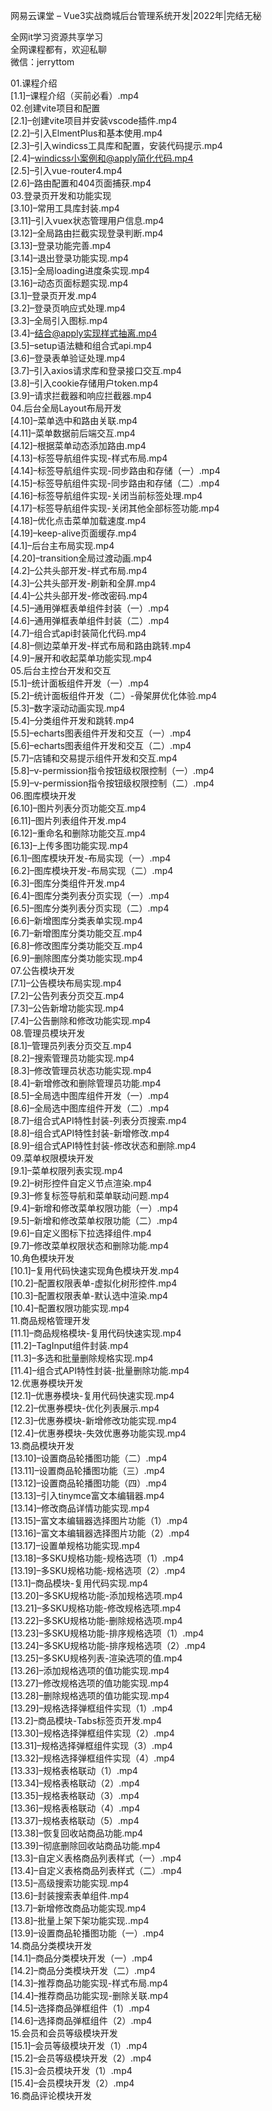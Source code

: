 网易云课堂 – Vue3实战商城后台管理系统开发|2022年|完结无秘

全网it学习资源共享学习<br>全网课程都有，欢迎私聊<br>微信：jerryttom<br>

01.课程介绍<br> [1.1]–课程介绍（买前必看）.mp4<br> 02.创建vite项目和配置<br> [2.1]–创建vite项目并安装vscode插件.mp4<br> [2.2]–引入ElmentPlus和基本使用.mp4<br> [2.3]–引入windicss工具库和配置，安装代码提示.mp4<br> [2.4]–windicss小案例和@apply简化代码.mp4<br> [2.5]–引入vue-router4.mp4<br> [2.6]–路由配置和404页面捕获.mp4<br> 03.登录页开发和功能实现<br> [3.10]–常用工具库封装.mp4<br> [3.11]–引入vuex状态管理用户信息.mp4<br> [3.12]–全局路由拦截实现登录判断.mp4<br> [3.13]–登录功能完善.mp4<br> [3.14]–退出登录功能实现.mp4<br> [3.15]–全局loading进度条实现.mp4<br> [3.16]–动态页面标题实现.mp4<br> [3.1]–登录页开发.mp4<br> [3.2]–登录页响应式处理.mp4<br> [3.3]–全局引入图标.mp4<br> [3.4]–结合@apply实现样式抽离.mp4<br> [3.5]–setup语法糖和组合式api.mp4<br> [3.6]–登录表单验证处理.mp4<br> [3.7]–引入axios请求库和登录接口交互.mp4<br> [3.8]–引入cookie存储用户token.mp4<br> [3.9]–请求拦截器和响应拦截器.mp4<br> 04.后台全局Layout布局开发<br> [4.10]–菜单选中和路由关联.mp4<br> [4.11]–菜单数据前后端交互.mp4<br> [4.12]–根据菜单动态添加路由.mp4<br> [4.13]–标签导航组件实现-样式布局.mp4<br> [4.14]–标签导航组件实现-同步路由和存储（一）.mp4<br> [4.15]–标签导航组件实现-同步路由和存储（二）.mp4<br> [4.16]–标签导航组件实现-关闭当前标签处理.mp4<br> [4.17]–标签导航组件实现-关闭其他全部标签功能.mp4<br> [4.18]–优化点击菜单加载速度.mp4<br> [4.19]–keep-alive页面缓存.mp4<br> [4.1]–后台主布局实现.mp4<br> [4.20]–transition全局过渡动画.mp4<br> [4.2]–公共头部开发-样式布局.mp4<br> [4.3]–公共头部开发-刷新和全屏.mp4<br> [4.4]–公共头部开发-修改密码.mp4<br> [4.5]–通用弹框表单组件封装（一）.mp4<br> [4.6]–通用弹框表单组件封装（二）.mp4<br> [4.7]–组合式api封装简化代码.mp4<br> [4.8]–侧边菜单开发-样式布局和路由跳转.mp4<br> [4.9]–展开和收起菜单功能实现.mp4<br> 05.后台主控台开发和交互<br> [5.1]–统计面板组件开发（一）.mp4<br> [5.2]–统计面板组件开发（二）-骨架屏优化体验.mp4<br> [5.3]–数字滚动动画实现.mp4<br> [5.4]–分类组件开发和跳转.mp4<br> [5.5]–echarts图表组件开发和交互（一）.mp4<br> [5.6]–echarts图表组件开发和交互（二）.mp4<br> [5.7]–店铺和交易提示组件开发和交互.mp4<br> [5.8]–v-permission指令按钮级权限控制（一）.mp4<br> [5.9]–v-permission指令按钮级权限控制（二）.mp4<br> 06.图库模块开发<br> [6.10]–图片列表分页功能交互.mp4<br> [6.11]–图片列表组件开发.mp4<br> [6.12]–重命名和删除功能交互.mp4<br> [6.13]–上传多图功能实现.mp4<br> [6.1]–图库模块开发-布局实现（一）.mp4<br> [6.2]–图库模块开发-布局实现（二）.mp4<br> [6.3]–图库分类组件开发.mp4<br> [6.4]–图库分类列表分页实现（一）.mp4<br> [6.5]–图库分类列表分页实现（二）.mp4<br> [6.6]–新增图库分类表单实现.mp4<br> [6.7]–新增图库分类功能交互.mp4<br> [6.8]–修改图库分类功能交互.mp4<br> [6.9]–删除图库分类功能实现.mp4<br> 07.公告模块开发<br> [7.1]–公告模块布局实现.mp4<br> [7.2]–公告列表分页交互.mp4<br> [7.3]–公告新增功能实现.mp4<br> [7.4]–公告删除和修改功能实现.mp4<br> 08.管理员模块开发<br> [8.1]–管理员列表分页交互.mp4<br> [8.2]–搜索管理员功能实现.mp4<br> [8.3]–修改管理员状态功能实现.mp4<br> [8.4]–新增修改和删除管理员功能.mp4<br> [8.5]–全局选中图库组件开发（一）.mp4<br> [8.6]–全局选中图库组件开发（二）.mp4<br> [8.7]–组合式API特性封装-列表分页搜索.mp4<br> [8.8]–组合式API特性封装-新增修改.mp4<br> [8.9]–组合式API特性封装-修改状态和删除.mp4<br> 09.菜单权限模块开发<br> [9.1]–菜单权限列表实现.mp4<br> [9.2]–树形控件自定义节点渲染.mp4<br> [9.3]–修复标签导航和菜单联动问题.mp4<br> [9.4]–新增和修改菜单权限功能（一）.mp4<br> [9.5]–新增和修改菜单权限功能（二）.mp4<br> [9.6]–自定义图标下拉选择组件.mp4<br> [9.7]–修改菜单权限状态和删除功能.mp4<br> 10.角色模块开发<br> [10.1]–复用代码快速实现角色模块开发.mp4<br> [10.2]–配置权限表单-虚拟化树形控件.mp4<br> [10.3]–配置权限表单-默认选中渲染.mp4<br> [10.4]–配置权限功能实现.mp4<br> 11.商品规格管理开发<br> [11.1]–商品规格模块-复用代码快速实现.mp4<br> [11.2]–TagInput组件封装.mp4<br> [11.3]–多选和批量删除规格实现.mp4<br> [11.4]–组合式API特性封装-批量删除功能.mp4<br> 12.优惠券模块开发<br> [12.1]–优惠券模块-复用代码快速实现.mp4<br> [12.2]–优惠券模块-优化列表展示.mp4<br> [12.3]–优惠券模块-新增修改功能实现.mp4<br> [12.4]–优惠券模块-失效优惠券功能实现.mp4<br> 13.商品模块开发<br> [13.10]–设置商品轮播图功能（二）.mp4<br> [13.11]–设置商品轮播图功能（三）.mp4<br> [13.12]–设置商品轮播图功能（四）.mp4<br> [13.13]–引入tinymce富文本编辑器.mp4<br> [13.14]–修改商品详情功能实现.mp4<br> [13.15]–富文本编辑器选择图片功能（1）.mp4<br> [13.16]–富文本编辑器选择图片功能（2）.mp4<br> [13.17]–设置单规格功能实现.mp4<br> [13.18]–多SKU规格功能-规格选项（1）.mp4<br> [13.19]–多SKU规格功能-规格选项（2）.mp4<br> [13.1]–商品模块-复用代码实现.mp4<br> [13.20]–多SKU规格功能-添加规格选项.mp4<br> [13.21]–多SKU规格功能-修改规格选项.mp4<br> [13.22]–多SKU规格功能-删除规格选项.mp4<br> [13.23]–多SKU规格功能-排序规格选项（1）.mp4<br> [13.24]–多SKU规格功能-排序规格选项（2）.mp4<br> [13.25]–多SKU规格列表-渲染选项的值.mp4<br> [13.26]–添加规格选项的值功能实现.mp4<br> [13.27]–修改规格选项的值功能实现.mp4<br> [13.28]–删除规格选项的值功能实现.mp4<br> [13.29]–规格选择弹框组件实现（1）.mp4<br> [13.2]–商品模块-Tabs标签页开发.mp4<br> [13.30]–规格选择弹框组件实现（2）.mp4<br> [13.31]–规格选择弹框组件实现（3）.mp4<br> [13.32]–规格选择弹框组件实现（4）.mp4<br> [13.33]–规格表格联动（1）.mp4<br> [13.34]–规格表格联动（2）.mp4<br> [13.35]–规格表格联动（3）.mp4<br> [13.36]–规格表格联动（4）.mp4<br> [13.37]–规格表格联动（5）.mp4<br> [13.38]–恢复回收站商品功能.mp4<br> [13.39]–彻底删除回收站商品功能.mp4<br> [13.3]–自定义表格商品列表样式（一）.mp4<br> [13.4]–自定义表格商品列表样式（二）.mp4<br> [13.5]–高级搜索功能实现.mp4<br> [13.6]–封装搜索表单组件.mp4<br> [13.7]–新增修改商品功能实现.mp4<br> [13.8]–批量上架下架功能实现..mp4<br> [13.9]–设置商品轮播图功能（一）.mp4<br> 14.商品分类模块开发<br> [14.1]–商品分类模块开发（一）.mp4<br> [14.2]–商品分类模块开发（二）.mp4<br> [14.3]–推荐商品功能实现-样式布局.mp4<br> [14.4]–推荐商品功能实现-删除关联.mp4<br> [14.5]–选择商品弹框组件（1）.mp4<br> [14.6]–选择商品弹框组件（2）.mp4<br> 15.会员和会员等级模块开发<br> [15.1]–会员等级模块开发（1）.mp4<br> [15.2]–会员等级模块开发（2）.mp4<br> [15.3]–会员模块开发（1）.mp4<br> [15.4]–会员模块开发（2）.mp4<br> 16.商品评论模块开发<br>
